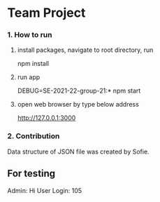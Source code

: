 # Team Project 


### 1. How to run

1. install packages, navigate to root directory, run

   npm install
    
2. run app

   DEBUG=SE-2021-22-group-21:* npm start
   
3. open web browser by type below address

   http://127.0.0.1:3000
   
 

### 2. Contribution

Data structure of JSON file was created by Sofie.


## For testing
Admin: Hi
User Login: 105
